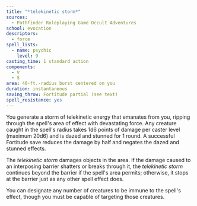 ```yaml
---
title: "*telekinetic storm*"
sources:
  - Pathfinder Roleplaying Game Occult Adventures
school: evocation
descriptors:
  - force
spell_lists:
  - name: psychic
    level: 9
casting_time: 1 standard action
components:
  - V
  - S
area: 40-ft.-radius burst centered on you
duration: instantaneous
saving_throw: Fortitude partial (see text)
spell_resistance: yes
---
```


You generate a storm of telekinetic energy that emanates from you, ripping through the spell's area of effect with devastating force. Any creature caught in the spell's radius takes 1d6 points of damage per caster level (maximum 20d6) and is dazed and stunned for 1 round. A successful Fortitude save reduces the damage by half and negates the dazed and stunned effects.

The *telekinetic storm* damages objects in the area. If the damage caused to an interposing barrier shatters or breaks through it, the *telekinetic storm* continues beyond the barrier if the spell's area permits; otherwise, it stops at the barrier just as any other spell effect does.

You can designate any number of creatures to be immune to the spell's effect, though you must be capable of targeting those creatures.

